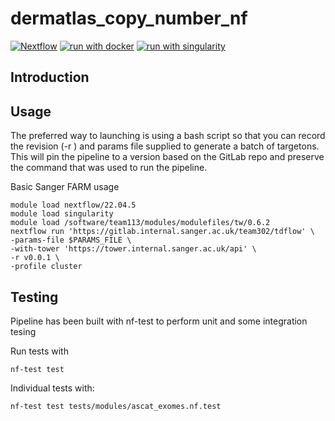 # dermatlas_copy_number_nf

[![Nextflow](https://img.shields.io/badge/nextflow%20DSL2-%E2%89%A521.10.6-23aa62.svg?labelColor=000000)](https://www.nextflow.io/)
[![run with docker](https://img.shields.io/badge/run%20with-docker-0db7ed?labelColor=000000&logo=docker)](https://www.docker.com/)
[![run with singularity](https://img.shields.io/badge/run%20with-singularity-1d355c.svg?labelColor=000000)](https://sylabs.io/docs/)

## Introduction

## Usage 
The preferred way to launching is using a bash script so that you can record the revision (-r ) and params file supplied to generate a batch of targetons. This will pin the pipeline to a version based on the GitLab repo and preserve the command that was used to run the pipeline.

Basic Sanger FARM usage
```
module load nextflow/22.04.5
module load singularity
module load /software/team113/modules/modulefiles/tw/0.6.2
nextflow run 'https://gitlab.internal.sanger.ac.uk/team302/tdflow' \
-params-file $PARAMS_FILE \
-with-tower 'https://tower.internal.sanger.ac.uk/api' \
-r v0.0.1 \
-profile cluster
```

## Testing
Pipeline has been built with nf-test to perform unit and some integration tesing

Run tests with 
```
nf-test test 
```
Individual tests with:
```
nf-test test tests/modules/ascat_exomes.nf.test
```